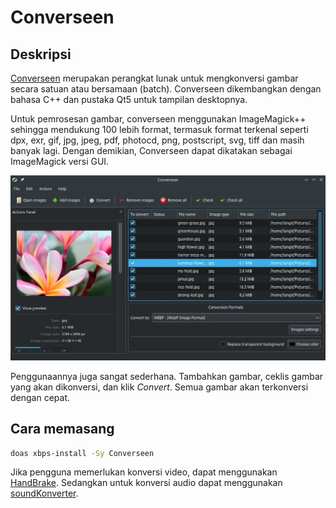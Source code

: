 # Converseen

## Deskripsi

[Converseen](https://converseen.fasterland.net/) merupakan perangkat lunak untuk mengkonversi gambar secara satuan atau bersamaan (batch). Converseen dikembangkan dengan bahasa C++ dan pustaka Qt5 untuk tampilan desktopnya.

Untuk pemrosesan gambar, converseen menggunakan ImageMagick++ sehingga mendukung 100 lebih format, termasuk format terkenal seperti dpx, exr, gif, jpg, jpeg, pdf, photocd, png, postscript, svg, tiff dan masih banyak lagi. Dengan demikian, Converseen dapat dikatakan sebagai ImageMagick versi GUI.

![Converseen LangitKetujuh OS](../../media/image/converseen-langitketujuh-id.webp)

Penggunaannya juga sangat sederhana. Tambahkan gambar, ceklis gambar yang akan dikonversi, dan klik _Convert_. Semua gambar akan terkonversi dengan cepat.

## Cara memasang

```sh
doas xbps-install -Sy Converseen
```

Jika pengguna memerlukan konversi video, dapat menggunakan [HandBrake](../video/handbrake.md). Sedangkan untuk konversi audio dapat menggunakan [soundKonverter](../audio/soundkonverter.md).
